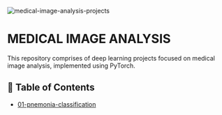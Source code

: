 ![medical-image-analysis-projects](https://socialify.git.ci/hamedzeinalzadeh/medical-image-analysis-projects/image?font=KoHo&forks=1&language=1&logo=https%3A%2F%2Fstatic.thenounproject.com%2Fpng%2F1470726-200.png&name=1&owner=1&pattern=Circuit%20Board&stargazers=1&theme=Light)

# MEDICAL IMAGE ANALYSIS 
This repository comprises of deep learning projects focused on medical image analysis, implemented using PyTorch.

## :bookmark_tabs: Table of Contents
- [01-pnemonia-classification](01-pnemonia-classification)

